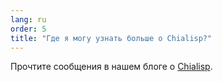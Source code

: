 ```yaml
---
lang: ru
order: 5
title: "Где я могу узнать больше о Chialisp?"
---
```


Прочтите сообщения в нашем блоге о [Chialisp](https://www.chia.net/2019/11/27/chialisp.en.html).
